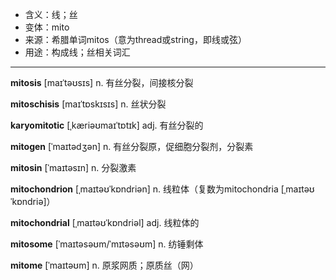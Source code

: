 - <span class="definition">含义：线；丝</span>
- <span class="definition">变体：mito</span>
- <span class="definition">来源：希腊单词mitos（意为thread或string，即线或弦）</span>
- <span class="definition">用途：构成线；丝相关词汇</span>

---

<span class="vocabulary">**mitosis**</span> [maɪˈtəʊsɪs] n. 有丝分裂，间接核分裂

<span class="vocabulary">**mitoschisis**</span> [maɪˈtɒskɪsɪs] n. 丝状分裂

<span class="vocabulary">**karyomitotic**</span> [ˌkæriəʊmaɪˈtɒtɪk] adj. 有丝分裂的

<span class="vocabulary">**mitogen**</span> [ˈmaɪtədʒən] n. 有丝分裂原，促细胞分裂剂，分裂素

<span class="vocabulary">**mitosin**</span> [ˈmaɪtəsɪn] n. 分裂激素

<span class="vocabulary">**mitochondrion**</span> [ˌmaɪtəʊˈkɒndriən] n. 线粒体（复数为mitochondria [ˌmaɪtəʊˈkɒndriə]）

<span class="vocabulary">**mitochondrial**</span> [ˌmaɪtəʊˈkɒndriəl] adj. 线粒体的

<span class="vocabulary">**mitosome**</span> [ˈmaɪtəsəʊm/ˈmɪtəsəʊm] n. 纺锤剩体

<span class="vocabulary">**mitome**</span> [ˈmaɪtəʊm] n. 原浆网质；原质丝（网）

